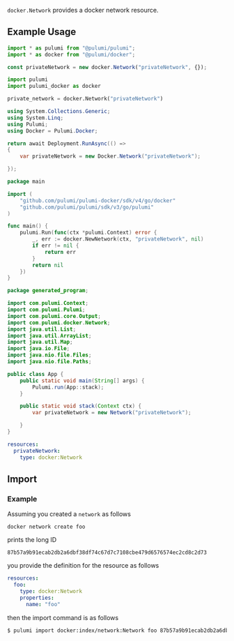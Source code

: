 <!-- Bug: Type and Name are switched -->
`docker.Network` provides a docker network resource.

## Example Usage

<!--Start PulumiCodeChooser -->
```typescript
import * as pulumi from "@pulumi/pulumi";
import * as docker from "@pulumi/docker";

const privateNetwork = new docker.Network("privateNetwork", {});
```
```python
import pulumi
import pulumi_docker as docker

private_network = docker.Network("privateNetwork")
```
```csharp
using System.Collections.Generic;
using System.Linq;
using Pulumi;
using Docker = Pulumi.Docker;

return await Deployment.RunAsync(() => 
{
    var privateNetwork = new Docker.Network("privateNetwork");

});
```
```go
package main

import (
	"github.com/pulumi/pulumi-docker/sdk/v4/go/docker"
	"github.com/pulumi/pulumi/sdk/v3/go/pulumi"
)

func main() {
	pulumi.Run(func(ctx *pulumi.Context) error {
		_, err := docker.NewNetwork(ctx, "privateNetwork", nil)
		if err != nil {
			return err
		}
		return nil
	})
}
```
```java
package generated_program;

import com.pulumi.Context;
import com.pulumi.Pulumi;
import com.pulumi.core.Output;
import com.pulumi.docker.Network;
import java.util.List;
import java.util.ArrayList;
import java.util.Map;
import java.io.File;
import java.nio.file.Files;
import java.nio.file.Paths;

public class App {
    public static void main(String[] args) {
        Pulumi.run(App::stack);
    }

    public static void stack(Context ctx) {
        var privateNetwork = new Network("privateNetwork");

    }
}
```
```yaml
resources:
  privateNetwork:
    type: docker:Network
```
<!--End PulumiCodeChooser -->

## Import

### Example

Assuming you created a `network` as follows

```shell
docker network create foo
````

prints the long ID

```text
87b57a9b91ecab2db2a6dbf38df74c67d7c7108cbe479d6576574ec2cd8c2d73
```

you provide the definition for the resource as follows

<!--Start PulumiCodeChooser -->
```yaml
resources:
  foo:
    type: docker:Network
    properties:
      name: "foo"
```
<!--End PulumiCodeChooser -->

then the import command is as follows

```sh
$ pulumi import docker:index/network:Network foo 87b57a9b91ecab2db2a6dbf38df74c67d7c7108cbe479d6576574ec2cd8c2d73
```

